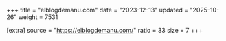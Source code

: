 +++
title = "elblogdemanu.com"
date = "2023-12-13"
updated = "2025-10-26"
weight = 7531

[extra]
source = "https://elblogdemanu.com/"
ratio = 33
size = 7
+++
